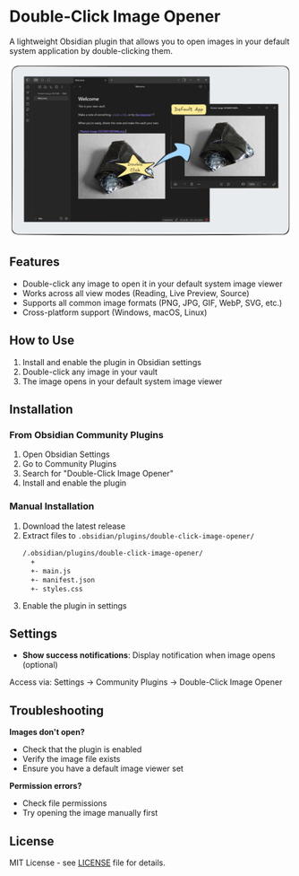# Double-Click Image Opener

A lightweight Obsidian plugin that allows you to open images in your default system application by double-clicking them.

![Double-click to open image](images/double-click-image-to-open.png)

## Features

- Double-click any image to open it in your default system image viewer
- Works across all view modes (Reading, Live Preview, Source)
- Supports all common image formats (PNG, JPG, GIF, WebP, SVG, etc.)
- Cross-platform support (Windows, macOS, Linux)

## How to Use

1. Install and enable the plugin in Obsidian settings
2. Double-click any image in your vault
3. The image opens in your default system image viewer

## Installation

### From Obsidian Community Plugins

1. Open Obsidian Settings
2. Go to Community Plugins
3. Search for "Double-Click Image Opener"
4. Install and enable the plugin

### Manual Installation

1. Download the latest release
2. Extract files to `.obsidian/plugins/double-click-image-opener/`
    ```
    /.obsidian/plugins/double-click-image-opener/
      +
      +- main.js
      +- manifest.json
      +- styles.css
    ```
3. Enable the plugin in settings

## Settings

- **Show success notifications**: Display notification when image opens (optional)

Access via: Settings → Community Plugins → Double-Click Image Opener

## Troubleshooting

**Images don't open?**
- Check that the plugin is enabled
- Verify the image file exists
- Ensure you have a default image viewer set

**Permission errors?**
- Check file permissions
- Try opening the image manually first

## License

MIT License - see [LICENSE](LICENSE) file for details.
